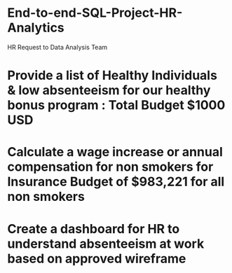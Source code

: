 # End-to-end-SQL-Project-HR-Analytics

HR Request to Data Analysis Team

# Provide a list of Healthy Individuals & low absenteeism for our healthy bonus program : Total Budget $1000 USD

# Calculate a wage increase or annual compensation for non smokers for Insurance Budget of $983,221 for all non smokers

# Create a dashboard for HR to understand absenteeism at work based on approved wireframe
